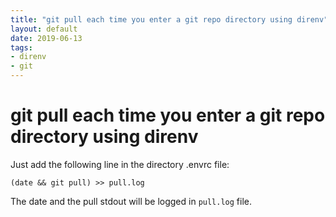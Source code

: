 ```yaml
---
title: "git pull each time you enter a git repo directory using direnv"
layout: default
date: 2019-06-13
tags:
- direnv
- git
---
```


# git pull each time you enter a git repo directory using direnv

Just add the following line in the directory .envrc file:

    (date && git pull) >> pull.log

The date and the pull stdout will be logged in `pull.log` file.
